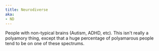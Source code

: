 ```yaml
---
title: Neurodiverse
aka:
- ND
---
```

People with non-typical brains (Autism, ADHD, etc). This isn't really a polyamory thing, except that a huge percentage of polyamarous people tend to be on one of these spectrums.
